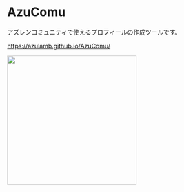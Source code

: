 # AzuComu

アズレンコミュニティで使えるプロフィールの作成ツールです。

https://azulamb.github.io/AzuComu/

<img src="https://azulamb.github.io/AzuComu/qr_azucomu.svg?1" width="300px">
